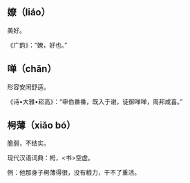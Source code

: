 ## 嫽（liáo）

美好。

《广韵》：“嫽，好也。”

## 啴（chǎn）

形容安闲舒适。

《诗•大雅•崧高》：“申伯番番，既入于谢，徒御啴啴，周邦咸喜。”

## 枵薄（xiǎo bó）

脆弱，不结实。

现代汉语词典：枵，<书>空虚。

例：他那身子枵薄得很，没有粮力，干不了重活。
